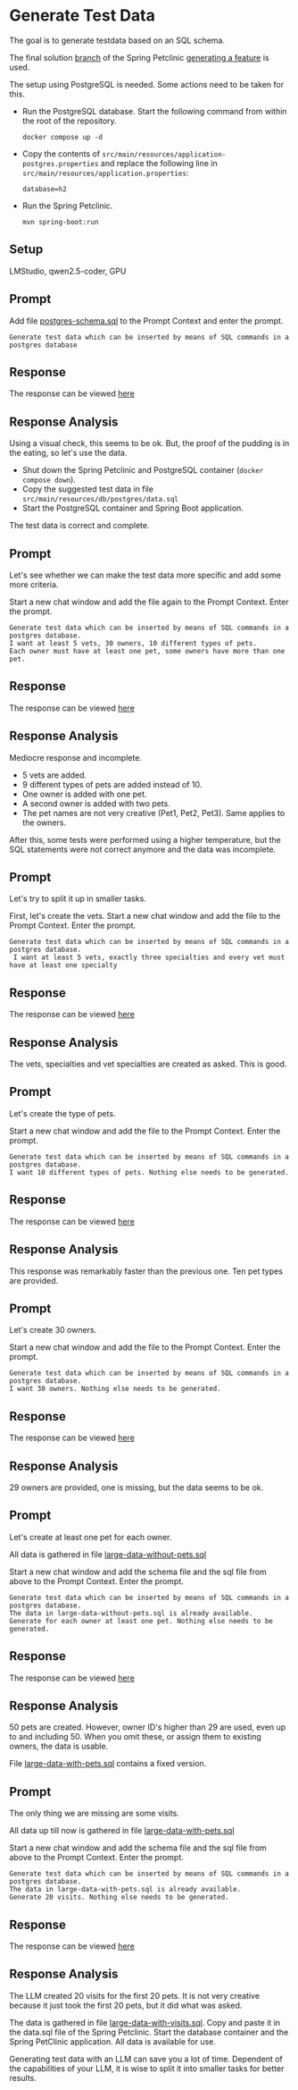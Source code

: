 # Generate Test Data

The goal is to generate testdata based on an SQL schema.

The final solution [branch](https://github.com/mydeveloperplanet/devoxxgenie-spring-petclinic/tree/feature-search-pets-final-new-solution) of the Spring Petclinic [generating a feature](../generate-feature/README.md) is used.  

The setup using PostgreSQL is needed. Some actions need to be taken for this.
* Run the PostgreSQL database. Start the following command from within the root of the repository.
    ```shell
    docker compose up -d
    ```
* Copy the contents of `src/main/resources/application-postgres.properties` and replace the following line in `src/main/resources/application.properties`:
    ```text
    database=h2
    ```
* Run the Spring Petclinic.
    ```shell
    mvn spring-boot:run
    ```

## Setup
LMStudio, qwen2.5-coder, GPU

## Prompt
Add file [postgres-schema.sql](../generate-plantuml-from-sql/sources/postgres-schema.sql) to the Prompt Context and enter the prompt.

```text
Generate test data which can be inserted by means of SQL commands in a postgres database
```

## Response
The response can be viewed [here](responses/1-generate-test-data.md)

## Response Analysis

Using a visual check, this seems to be ok. But, the proof of the pudding is in the eating, so let's use the data.

* Shut down the Spring Petclinic and PostgreSQL container (`docker compose down`).
* Copy the suggested test data in file `src/main/resources/db/postgres/data.sql`
* Start the PostgreSQL container and Spring Boot application.

The test data is correct and complete.

## Prompt
Let's see whether we can make the test data more specific and add some more criteria.

Start a new chat window and add the file again to the Prompt Context. Enter the prompt.

```text
Generate test data which can be inserted by means of SQL commands in a postgres database.
I want at least 5 vets, 30 owners, 10 different types of pets. 
Each owner must have at least one pet, some owners have more than one pet.
```

## Response
The response can be viewed [here](responses/2-generate-test-data.md)

## Response Analysis

Mediocre response and incomplete.
* 5 vets are added.
* 9 different types of pets are added instead of 10.
* One owner is added with one pet.
* A second owner is added with two pets.
* The pet names are not very creative (Pet1, Pet2, Pet3). Same applies to the owners.

After this, some tests were performed using a higher temperature, but the SQL statements were not correct anymore and the data was incomplete.

## Prompt
Let's try to split it up in smaller tasks.

First, let's create the vets. Start a new chat window and add the file to the Prompt Context. Enter the prompt.

```text
Generate test data which can be inserted by means of SQL commands in a postgres database.
 I want at least 5 vets, exactly three specialties and every vet must have at least one specialty
```

## Response
The response can be viewed [here](responses/3-generate-test-data.md)

## Response Analysis
The vets, specialties and vet specialties are created as asked. This is good.

## Prompt
Let's create the type of pets.

Start a new chat window and add the file to the Prompt Context. Enter the prompt.

```text
Generate test data which can be inserted by means of SQL commands in a postgres database. 
I want 10 different types of pets. Nothing else needs to be generated.
```

## Response
The response can be viewed [here](responses/4-generate-test-data.md)

## Response Analysis
This response was remarkably faster than the previous one. Ten pet types are provided.

## Prompt
Let's create 30 owners.

Start a new chat window and add the file to the Prompt Context. Enter the prompt.

```text
Generate test data which can be inserted by means of SQL commands in a postgres database.
I want 30 owners. Nothing else needs to be generated.
```

## Response
The response can be viewed [here](responses/5-generate-test-data.md)

## Response Analysis
29 owners are provided, one is missing, but the data seems to be ok.

## Prompt
Let's create at least one pet for each owner.

All data is gathered in file [large-data-without-pets.sql](responses/large-data-without-pets.sql)

Start a new chat window and add the schema file and the sql file from above to the Prompt Context. Enter the prompt.

```text
Generate test data which can be inserted by means of SQL commands in a postgres database.
The data in large-data-without-pets.sql is already available. 
Generate for each owner at least one pet. Nothing else needs to be generated.
```

## Response
The response can be viewed [here](responses/6-generate-test-data.md)

## Response Analysis
50 pets are created. However, owner ID's higher than 29 are used, even up to and including 50. When you omit these, or assign them to existing owners, the data is usable.

File [large-data-with-pets.sql](responses/large-data-with-pets.sql) contains a fixed version.

## Prompt
The only thing we are missing are some visits.

All data up till now is gathered in file [large-data-with-pets.sql](responses/large-data-with-pets.sql)

Start a new chat window and add the schema file and the sql file from above to the Prompt Context. Enter the prompt.

```text
Generate test data which can be inserted by means of SQL commands in a postgres database. 
The data in large-data-with-pets.sql is already available. 
Generate 20 visits. Nothing else needs to be generated.
```

## Response
The response can be viewed [here](responses/7-generate-test-data.md)

## Response Analysis
The LLM created 20 visits for the first 20 pets. It is not very creative because it just took the first 20 pets, but it did what was asked.

The data is gathered in file [large-data-with-visits.sql](responses/large-data-with-visits.sql). Copy and paste it in the data.sql file of the Spring Petclinic. Start the database container and the Spring PetClinic application. All data is available for use.

Generating test data with an LLM can save you a lot of time. Dependent of the capabilities of your LLM, it is wise to split it into smaller tasks for better results.
